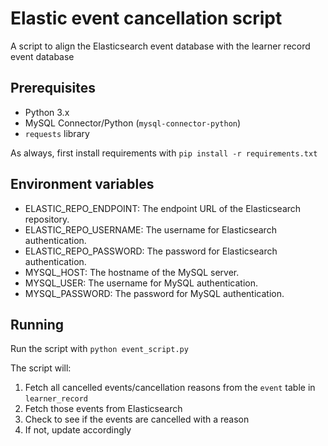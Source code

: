 # Elastic event cancellation script

A script to align the Elasticsearch event database with the learner record event database

## Prerequisites

- Python 3.x
- MySQL Connector/Python (`mysql-connector-python`)
- `requests` library

As always, first install requirements with `pip install -r requirements.txt`

## Environment variables

- ELASTIC_REPO_ENDPOINT: The endpoint URL of the Elasticsearch repository.
- ELASTIC_REPO_USERNAME: The username for Elasticsearch authentication.
- ELASTIC_REPO_PASSWORD: The password for Elasticsearch authentication.
- MYSQL_HOST: The hostname of the MySQL server.
- MYSQL_USER: The username for MySQL authentication.
- MYSQL_PASSWORD: The password for MySQL authentication.

## Running

Run the script with `python event_script.py`


The script will:
1. Fetch all cancelled events/cancellation reasons from the `event` table in `learner_record`
2. Fetch those events from Elasticsearch
3. Check to see if the events are cancelled with a reason
  4. If not, update accordingly
